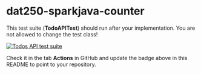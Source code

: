 # dat250-sparkjava-counter

This test suite (**TodoAPITest**) should run after your implementation. You are not allowed to change the test class!

[![Todos API test suite](../../actions/workflows/main.yml/badge.svg)](../../actions/workflows/main.yml)

Check it in the tab **Actions** in GitHub and update the badge above in this README to point to your repository.
